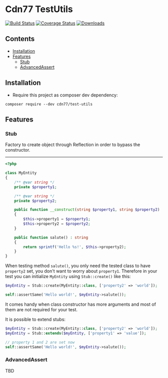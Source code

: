 # Cdn77 TestUtils

[![Build Status](https://github.com/cdn77/TestUtils/workflows/CI/badge.svg?branch=master)](https://github.com/cdn77/TestUtils/actions)
[![Coverage Status](https://coveralls.io/repos/github/cdn77/TestUtils/badge.svg?branch=master)](https://coveralls.io/github/cdn77/TestUtils?branch=master)
[![Downloads](https://poser.pugx.org/cdn77/test-utils/d/total.svg)](https://packagist.org/packages/cdn77/test-utils)

## Contents

- [Installation](#installation)
- [Features](#features)
  - [Stub](#stub)
  - [AdvancedAssert](#advanced-assert)

## Installation

* Require this project as composer dev dependency:

```
composer require --dev cdn77/test-utils
```

## Features

### Stub

Factory to create object through Reflection in order to bypass the constructor.

----------------

```php
<?php

class MyEntity 
{
    /** @var string */
    private $property1;

    /** @var string */
    private $property2;

    public function __construct(string $property1, string $property2) 
    {
        $this->property1 = $property1;
        $this->property2 = $property2;
    }

    public function salute() : string 
    {
        return sprintf('Hello %s!', $this->property2);
    }
}
```

When testing method `salute()`, you only need the tested class to have `property2` set, you don't want to worry about `property1`. 
Therefore in your test you can initialize `MyEntity` using `Stub::create()` like this:

```php
$myEntity = Stub::create(MyEntity::class, ['property2' => 'world']);

self::assertSame('Hello world!', $myEntity->salute());
```

It comes handy when class constructor has more arguments and most of them are not required for your test.

It is possible to extend stubs:

```php
$myEntity = Stub::create(MyEntity::class, ['property2' => 'world']);
$myEntity = Stub::extends($myEntity, ['property1' => 'value']);

// property 1 and 2 are set now
self::assertSame('Hello world!', $myEntity->salute());
```

### AdvancedAssert

TBD
